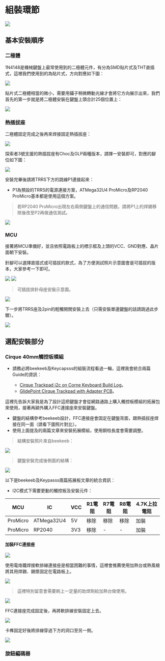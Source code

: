 # 組裝環節

![](pic/guide/all.jpg)

## 基本安裝順序

### 二極體

1N4148是機械鍵盤上最常使用到的二極體元件，有分為SMD貼片式及THT直插式，這裡我們使用到的為貼片式，方向對應如下圖：

![](pic/guide/dio.png)

貼片式二極體相當的微小，需要用鑷子稍微轉動光線才會將它方向展示出來，我們首先的第一步就是將二極體安裝在鍵盤上頭合計25個位置上：

![](pic/guide/dio2.jpg)

### 熱插拔座

二極體固定完成之後再來焊接固定熱插拔座：

![](pic/guide/hs.jpg)

探索者3號支援的熱插拔座有Choc及GLP兩種版本，請擇一安裝即可，對應的腳位如下圖：

![](pic/guide/hs2.jpg)

安裝完畢後請將TRRS下方的跳線P1連接起來：

- P1為預設的TRRS的電源連接方案，ATMega32U4 ProMicro及RP2040 ProMicro基本都是使用這個方案。

> 若RP2040 ProMicro出現左右兩側鍵盤上的通信問題，請將P1上的焊錫移除後改至P2再做通信測試。

![](pic/guide/p1.jpg)

### MCU

接著將MCU準備好，並且依照電路板上的標示框及上頭的VCC、GND對應、晶片面朝下安裝。

針腳可以選擇直插式或可插拔的款式，為了方便測試照片示意圖會是可插拔的版本，大家參考一下即可。

![](pic/guide/m2.jpg)
![](pic/guide/m3.jpg)

> 可插拔排針母座安裝示意圖。

![](pic/guide/m4.jpg)

下一步將TRRS座及2pin的輕觸開關安裝上去（只需安裝單邊鍵盤的話請跳過此步驟）。

![](pic/guide/cd1.jpg)

## 選配安裝部分

### Cirque 40mm觸控板模組

- 請務必將beekeeb及Keycapsss的組裝流程看過一輪，這裡我會統合兩篇Guide的資訊：

    - [Cirque Trackpad i2c on Corne Keyboard Build Log](https://beekeeb.com/cirque-trackpad-i2c-on-corne-keyboard/)。
    - [GlidePoint Cirque Trackpad with Adapter PCB](https://keycapsss.com/help/cirque-trackpad/#spi-or-i2c)。

這裡先告訴大家我是為了設計這把鍵盤才會從網路通路上購入觸控板模組的拓展包來使用，接著再額外購入FFC連接座來安裝鍵盤。

- 鍵盤的結構參考beekeeb設計，FFC連接座會固定在鍵盤背面，跟熱插拔座焊接在同一面（請看下圖照片對比）。
- 使用上面提及的兩篇文章來安裝拓展模組，使用銅柱長度會需要調整。

> 結構安裝照片來自beekeeb：

![](https://beekeeb.com/trackpad/side.jpg)

> 鍵盤安裝完成後側面的結構：

![](pic/guide/c1.jpg)

以下是beekeeb及Keypasss兩篇拓展板文章的統合資訊：

- I2C模式下需要更動的觸控板及安裝元件：

|MCU|IC|VCC|R1電阻|R7電阻|R8電阻|4.7K上拉電阻|
|--|--|--|--|--|--|--|
|ProMicro|ATMega32U4|5V|移除|移除|移除|加裝|
|ProMicro|RP2040|3V3|移除|-|-|加裝|

#### 加裝FFC連接座

![](pic/guide/c2.jpg)

使用電烙鐵焊接軟排線連接座是相當困難的事情，這裡會推薦使用加熱台或熱風槍將其用焊錫、錫漿固定在電路板上。

![](pic/guide/h1.jpg)

> 這裡特別留意會需要刷上一定量的助焊劑給加熱台做使用。

![](pic/guide/h2.jpg)

FFC連接座完成固定後，再將軟排線安裝固定上去。

![](pic/guide/h3.jpg)

卡榫固定好後將排線穿過下方的洞口至另一側。

![](pic/guide/h4.jpg)





### 旋鈕編碼器














